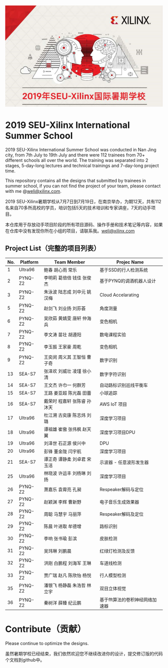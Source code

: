 ![alt tag](./images/SummerCamp.png)
# 2019 SEU-Xilinx International Summer School

2019 SEU-Xilinx International Summer School was conducted in Nan Jing city, from 7th July to 19th July and there were 112 trainees from 70+ different schools all over the world. The training was separated into 2 stages, 5-day-long lectures and technical trainings and  7-day-long project time. 

This repository contains all the designs that submitted by trainees in summer school, if you can not find the project of your team, please contact with me @weli@xilinx.com. 

2019 SEU-Xilinx暑期学校从7月7日到7月19日，在南京举办，为期12天，共有112名来自70多所高校的学员，培训包括5天的技术培训和专家讲座，7天的动手项目。

本仓库用于存放动手项目阶段的所有项目源码、操作手册和技术笔记等内容，如果在仓库中没有发现你所在小组的项目，请联系我。weli@xilinx.com

## Project List（完整的项目列表）

No. | Platform | Team Member | Projec Name |
-|-|-|-|
1|	Ultra96|鲍春 胡心雨 常乐|基于SSD的行人检测系统|
2|	PYNQ-Z2|李明莉	葛倍倍 钱佳 张俊杰|基于PYNQ的调酒机器人设计|
3|	PYNQ-Z2|朱泳波	陆志成	刘中元	姚汉梅|Cloud Accelarating|
5|	PYNQ-Z2|赵剑飞	刘业扬	刘荪荟|角度测量|
6|	PYNQ-Z2|吴欣茹	黄婧雯	唐轩	仲海兵|变色相机|
7|	PYNQ-Z2|李文涛	苗壮	胡遵阳|数电课程实验|
8|	PYNQ-Z2|李玉振	王家豪	周乾|变色相机|
9|	PYNQ-Z2|王奕闵	周义其	王智恒	曹子奇|数字识别|					
13|	SEA-S7|张泽欢	刘威壮 凌瑾 徐小清|数字字符识别|
14|	SEA-S7|王文杰 许巾一	何群芳|自动路标识别巡线平衡车|
15|	SEA-S7|王路	姜亚超	陈光磊 田蕾|小球追踪|
16|	SEA-S7|戴荣时	程嘉轩	张陈睿	孙沐天|AWS IoT 项目|
17|	Ultra96|杜江溯	古奕康	陈志炜	刘璐|深度学习项目|
18|	Ultra96|谭祖雄	崔傲	张伟枫	赵天翼|深度学习项目DPU|
19|	Ultra96|刘泽世	石正源	侯兴中|DPU|
20|	Ultra96|彭锋	董金陇	闫宇航|深度学习项目|
21|	SEA-S7|谭正奇	谭静柔	刘卓君	宋玉洁|示波器 - 任意波形发生器|				
25|	Ultra96|林晓波 许运丰 刘杨琳 刘扬|深度学习项目|
26|	PYNQ-Z2|萧嘉乐	袁霄亮	孔昶|Respeaker解码与定位|
27|	PYNQ-Z2|赵颖渊	李辉	曹新野|电子音乐生成效果器|
28|	PYNQ-Z2|周聪	马慧宇	马丽萍|Respeaker解码及定位|
29|	PYNQ-Z2|陈晨	叶进取	牟德增|路标识别|
30|	PYNQ-Z2|李响	张书瑜	彭滨|皮肤检测|
31|	PYNQ-Z2|吴玮琳	刘鹏晨|红绿灯检测及反馈|
32|	PYNQ-Z2|洪刚	白鹏程	刘海军	王琳|车道线检测||
33|	PYNQ-Z2|贾广瑞	赵凡	陈欣怡	杨悦|行人模型检测|
35|	PYNQ-Z2|潘银飞	杨静磊	朱浩哲	林立宇|双目立体视觉|
36|	PYNQ-Z2|秦树洋	薛臻	纪云鹏|基于fft算法的卷积神经网络加速器|
## 



# Contribute（贡献）

Please continue to optimize the designs.

虽然暑期学校已经结束，我们依然欢迎您不继续改进你的设计，提交修订版的代码个文档到github中。